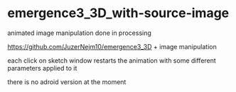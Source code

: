 # emergence3_3D_with-source-image
animated image manipulation done in processing

https://github.com/JuzerNejm10/emergence3_3D + image manipulation

each click on sketch window restarts the animation with some different parameters applied to it

there is no adroid version at the moment

  

  
